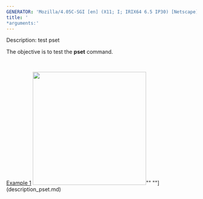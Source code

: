 ```yaml
---
GENERATOR: 'Mozilla/4.05C-SGI [en] (X11; I; IRIX64 6.5 IP30) [Netscape]'
title: '
*arguments:'
---
```


 Description: test pset

   The objective is to test the **pset** command.

    

   [Example 1](description_pset.md)
   <img height="300" width="300" src="https://lanl.github.io/LaGriT/assets/images/pset2_tn.gif">""
   ""](description_pset.md)
